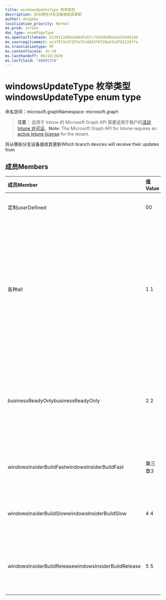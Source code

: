 ```yaml
---
title: windowsUpdateType 枚举类型
description: 将从哪些分支设备接收其更新
author: dougeby
localization_priority: Normal
ms.prod: intune
doc_type: enumPageType
ms.openlocfilehash: b139112db8a106dfa57c7d3ddb98e2415294914b
ms.sourcegitcommit: acdf972e2f25fef2c6855f6f28a63c0762228ffa
ms.translationtype: MT
ms.contentlocale: zh-CN
ms.lasthandoff: 09/18/2020
ms.locfileid: "48091374"
---
```

# <a name="windowsupdatetype-enum-type"></a><span data-ttu-id="12a67-103">windowsUpdateType 枚举类型</span><span class="sxs-lookup"><span data-stu-id="12a67-103">windowsUpdateType enum type</span></span>

<span data-ttu-id="12a67-104">命名空间：microsoft.graph</span><span class="sxs-lookup"><span data-stu-id="12a67-104">Namespace: microsoft.graph</span></span>

> <span data-ttu-id="12a67-105">**注意：** 适用于 Intune 的 Microsoft Graph API 需要适用于租户的[活动 Intune 许可证](https://go.microsoft.com/fwlink/?linkid=839381)。</span><span class="sxs-lookup"><span data-stu-id="12a67-105">**Note:** The Microsoft Graph API for Intune requires an [active Intune license](https://go.microsoft.com/fwlink/?linkid=839381) for the tenant.</span></span>

<span data-ttu-id="12a67-106">将从哪些分支设备接收其更新</span><span class="sxs-lookup"><span data-stu-id="12a67-106">Which branch devices will receive their updates from</span></span>

## <a name="members"></a><span data-ttu-id="12a67-107">成员</span><span class="sxs-lookup"><span data-stu-id="12a67-107">Members</span></span>
|<span data-ttu-id="12a67-108">成员</span><span class="sxs-lookup"><span data-stu-id="12a67-108">Member</span></span>|<span data-ttu-id="12a67-109">值</span><span class="sxs-lookup"><span data-stu-id="12a67-109">Value</span></span>|<span data-ttu-id="12a67-110">说明</span><span class="sxs-lookup"><span data-stu-id="12a67-110">Description</span></span>|
|:---|:---|:---|
|<span data-ttu-id="12a67-111">定制</span><span class="sxs-lookup"><span data-stu-id="12a67-111">userDefined</span></span>|<span data-ttu-id="12a67-112">0</span><span class="sxs-lookup"><span data-stu-id="12a67-112">0</span></span>|<span data-ttu-id="12a67-113">允许用户进行设置。</span><span class="sxs-lookup"><span data-stu-id="12a67-113">Allow the user to set.</span></span>|
|<span data-ttu-id="12a67-114">各种</span><span class="sxs-lookup"><span data-stu-id="12a67-114">all</span></span>|<span data-ttu-id="12a67-115">1 </span><span class="sxs-lookup"><span data-stu-id="12a67-115">1</span></span>|<span data-ttu-id="12a67-116">目标) 的半年频道 (。</span><span class="sxs-lookup"><span data-stu-id="12a67-116">Semi-annual Channel (Targeted).</span></span> <span data-ttu-id="12a67-117">设备将从半年频道 (目标) 获取所有适用的功能更新。</span><span class="sxs-lookup"><span data-stu-id="12a67-117">Device gets all applicable feature updates from Semi-annual Channel (Targeted).</span></span>|
|<span data-ttu-id="12a67-118">businessReadyOnly</span><span class="sxs-lookup"><span data-stu-id="12a67-118">businessReadyOnly</span></span>|<span data-ttu-id="12a67-119">2 </span><span class="sxs-lookup"><span data-stu-id="12a67-119">2</span></span>|<span data-ttu-id="12a67-120">半年频道。</span><span class="sxs-lookup"><span data-stu-id="12a67-120">Semi-annual Channel.</span></span> <span data-ttu-id="12a67-121">设备从半年频道获取功能更新。</span><span class="sxs-lookup"><span data-stu-id="12a67-121">Device gets feature updates from Semi-annual Channel.</span></span>|
|<span data-ttu-id="12a67-122">windowsInsiderBuildFast</span><span class="sxs-lookup"><span data-stu-id="12a67-122">windowsInsiderBuildFast</span></span>|<span data-ttu-id="12a67-123">第三章</span><span class="sxs-lookup"><span data-stu-id="12a67-123">3</span></span>|<span data-ttu-id="12a67-124">Windows 预览体验成员内部版本-快速</span><span class="sxs-lookup"><span data-stu-id="12a67-124">Windows Insider build - Fast</span></span>|
|<span data-ttu-id="12a67-125">windowsInsiderBuildSlow</span><span class="sxs-lookup"><span data-stu-id="12a67-125">windowsInsiderBuildSlow</span></span>|<span data-ttu-id="12a67-126">4 </span><span class="sxs-lookup"><span data-stu-id="12a67-126">4</span></span>|<span data-ttu-id="12a67-127">Windows 预览体验成员内部版本-慢</span><span class="sxs-lookup"><span data-stu-id="12a67-127">Windows Insider build - Slow</span></span>|
|<span data-ttu-id="12a67-128">windowsInsiderBuildRelease</span><span class="sxs-lookup"><span data-stu-id="12a67-128">windowsInsiderBuildRelease</span></span>|<span data-ttu-id="12a67-129">5 </span><span class="sxs-lookup"><span data-stu-id="12a67-129">5</span></span>|<span data-ttu-id="12a67-130">发布 Windows 预览体验成员内部版本</span><span class="sxs-lookup"><span data-stu-id="12a67-130">Release Windows Insider build</span></span>|









